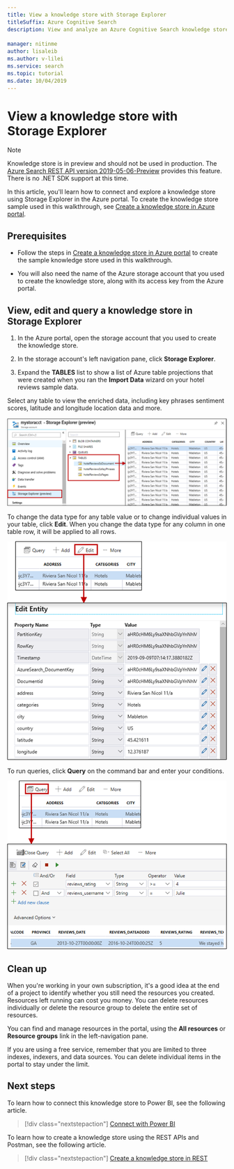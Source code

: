 ```yaml
---
title: View a knowledge store with Storage Explorer
titleSuffix: Azure Cognitive Search
description: View and analyze an Azure Cognitive Search knowledge store with the Azure portal's Storage Explorer.  

manager: nitinme
author: lisaleib
ms.author: v-lilei
ms.service: search
ms.topic: tutorial
ms.date: 10/04/2019
---
```


# View a knowledge store with Storage Explorer

> [!Note]
> Knowledge store is in preview and should not be used in production. The [Azure Search REST API version 2019-05-06-Preview](search-api-preview.md) provides this feature. There is no .NET SDK support at this time.
>
In this article, you'll learn how to connect and explore a knowledge store using Storage Explorer in the Azure portal. To create the knowledge store sample used in this walkthrough, see [Create a knowledge store in Azure portal](knowledge-store-create-portal.md).

## Prerequisites

+ Follow the steps in [Create a knowledge store in Azure portal](knowledge-store-create-portal.md) to create the sample knowledge store used in this walkthrough.

+ You will also need the name of the Azure storage account that you used to create the knowledge store, along with its access key from the Azure portal.

## View, edit and query a knowledge store in Storage Explorer

1. In the Azure portal, open the storage account that you used to create the knowledge store.

1. In the storage account's left navigation pane, click **Storage Explorer**.

1. Expand the **TABLES** list to show a list of Azure table projections that were created when you ran the **Import Data** wizard on your hotel reviews sample data.

Select any table to view the enriched data, including key phrases sentiment scores, latitude and longitude location data and more.

   ![View tables in Storage Explorer](media/knowledge-store-view-storage-explorer/storage-explorer-tables.png "View tables in Storage Explorer")

To change the data type for any table value or to change individual values in your table, click **Edit**. When you change the data type for any column in one table row, it will be applied to all rows.

   ![Edit table in Storage Explorer](media/knowledge-store-view-storage-explorer/storage-explorer-edit-table.png "Edit table in Storage Explorer")

To run queries, click **Query** on the command bar and enter your conditions.  

   ![Query table in Storage Explorer](media/knowledge-store-view-storage-explorer/storage-explorer-query-table.png "Query table in Storage Explorer")

## Clean up

When you're working in your own subscription, it's a good idea at the end of a project to identify whether you still need the resources you created. Resources left running can cost you money. You can delete resources individually or delete the resource group to delete the entire set of resources.

You can find and manage resources in the portal, using the **All resources** or **Resource groups** link in the left-navigation pane.

If you are using a free service, remember that you are limited to three indexes, indexers, and data sources. You can delete individual items in the portal to stay under the limit.

## Next steps

To learn how to connect this knowledge store to Power BI, see the following article.

> [!div class="nextstepaction"]
> [Connect with Power BI](knowledge-store-connect-power-bi.md)

To learn how to create a knowledge store using the REST APIs and Postman, see the following article.  

> [!div class="nextstepaction"]
> [Create a knowledge store in REST](knowledge-store-howto.md)
